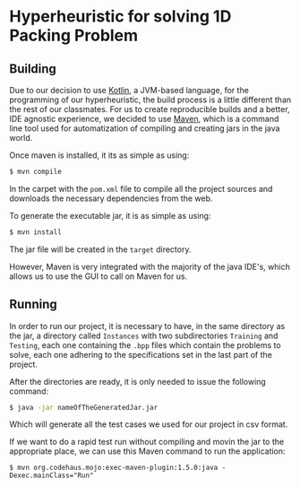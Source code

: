 # Hyperheuristic for solving 1D Packing Problem

## Building
Due to our decision to use [Kotlin](https://kotlinlang.org/), a JVM-based language, for the programming of our
hyperheuristic, the build process is a little different than the rest of our classmates. For us to create reproducible
builds and a better, IDE agnostic experience, we decided to use [Maven](https://maven.apache.org/), which is a command
line tool used for automatization of compiling and creating jars in the java world.

Once maven is installed, it its as simple as using:
```bash
$ mvn compile
```
In the carpet with the `pom.xml` file to compile all the project sources and downloads the necessary dependencies from
the web.

To generate the executable jar, it is as simple as using:
```bash
$ mvn install
```
The jar file will be created in the `target` directory.

However, Maven is very integrated with the majority of the java IDE's, which allows us to use the GUI to call on Maven
for us.
## Running
In order to run our project, it is necessary to have, in the same directory as the jar, a directory called `Instances`
with two subdirectories `Training` and `Testing`, each one containing the `.bpp` files which contain the problems to
solve, each one adhering to the specifications set in the last part of the project.

After the directories are ready, it is only needed to issue the following command:
```bash
$ java -jar nameOfTheGeneratedJar.jar
```
Which will generate all the test cases we used for our project in csv format.

If we want to do a rapid test run without compiling and movin the jar to the appropriate place, we can use this Maven
command to run the application:
```
$ mvn org.codehaus.mojo:exec-maven-plugin:1.5.0:java -Dexec.mainClass="Run"
```